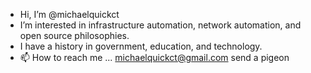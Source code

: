 - Hi, I’m @michaelquickct
- I’m interested in infrastructure automation, network automation, and open source philosophies.
- I have a history in government, education, and technology.  
- 📫 How to reach me ...
michaelquickct@gmail.com
send a pigeon

